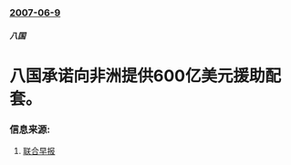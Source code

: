 ### [2007-06-9](/news/2007/06/9/index.md)

##### 八国
# 八国承诺向非洲提供600亿美元援助配套。




### 信息来源:

1. [联合早报](http://www.zaobao.com/gj/gj070609_503.html)

